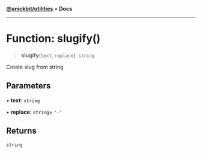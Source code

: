 [**@snickbit/utilities**](../README.md) • **Docs**

***

# Function: slugify()

> **slugify**(`text`, `replace`): `string`

Create slug from string

## Parameters

• **text**: `string`

• **replace**: `string`= `'-'`

## Returns

`string`
